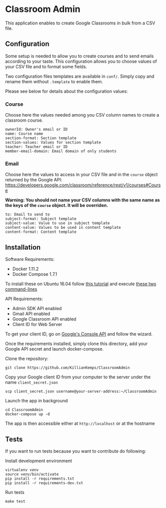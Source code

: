 # Classroom Admin

This application enables to create Google Classrooms in bulk from a CSV file.

## Configuration

Some setup is needed to allow you to create courses and to send emails according to your taste. This configuration allows you to choose values of your CSV file and to format some fields.

Two configuration files templates are available in `conf/`. Simply copy and rename them without `.template` to enable them.

Please see below for details about the configuration values:

### Course

Choose here the values needed among you CSV column names to create a classroom course.

```
ownerId: Owner's email or ID
name: Course name
section-format: Section template
section-values: Values for section template
teacher: Teacher email or ID
member-email-domain: Email domain of only students
```

### Email

Choose here the values to access in your CSV file and in the `course` object returned by the Google API: https://developers.google.com/classroom/reference/rest/v1/courses#Course

**Warning: You should not name your CSV columns with the same name as the keys of the `course` object. It will be overriden.**


```
to: Email to send to
subject-format: Subject template
subject-value: Value to use in subject template
content-value: Values to be used in content template
content-format: Content template
```

## Installation

Software Requirements:
  - Docker 1.11.2
  - Docker Compose 1.7.1

To install these on Ubuntu 16.04 follow [this tutorial](https://www.digitalocean.com/community/tutorials/how-to-install-and-use-docker-on-ubuntu-16-04) and execute [these two command-lines](https://github.com/docker/compose/releases/tag/1.7.1)

API Requirements:
  - Admin SDK API enabled
  - Gmail API enabled
  - Google Classroom API enabled
  - Client ID for Web Server

To get your client ID, go on [Google's Console API](https://console.developers.google.com/apis/) and follow the wizard.

Once the requirements installed, simply clone this directory, add your Google API secret and launch docker-compose.

Clone the repository:
``` Server
git clone https://github.com/KillianKemps/ClassroomAdmin
```

Copy your Google client ID from your computer to the server under the name `client_secret.json`
``` Computer
scp client_secret.json username@your-server-address:~/ClassroomAdmin
```

Launch the app in background
```
cd ClassroomAdmin
docker-compose up -d
```

The app is then accessible either at `http://localhost` or at the hostname

## Tests

If you want to run tests because you want to contribute do following:

Install development environment
```
virtualenv venv
source venv/bin/activate
pip install -r requirements.txt
pip install -r requirements-dev.txt
```

Run tests
```
make test
```
